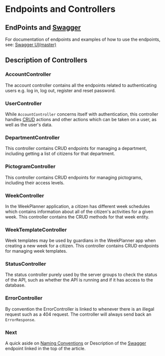 # Endpoints and Controllers

## EndPoints and [Swagger](./Swagger.md)

For documentation of endpoints and examples of how to use the endpoints, see: [Swagger UI(master)](http://web.giraf.cs.aau.dk:5000/swagger/)

## Description of Controllers

### AccountController

The account controller contains all the endpoints related to authenticating users e.g. log in, log out, register and reset password.

### UserController

While ```AccountController``` concerns itself with authentication, this controller handles [CRUD](https://en.wikipedia.org/wiki/Create,_read,_update_and_delete) actions and other actions which can be taken on a user, as well as the user's data.

### DepartmentController

This controller contains CRUD endpoints for managing a department, including getting a list of citizens for that department.

### PictogramController

This controller contains CRUD endpoints for managing pictograms, including their access levels.

### WeekController

In the WeekPlanner application, a citizen has different week schedules which contains information about all of the citizen's activities for a given week. This controller contains the CRUD methods for that week entity.

### WeekTemplateController

Week templates may be used by guardians in the WeekPlanner app when creating a new week for a citizen. This controller contains CRUD endpoints for managing week templates.

### StatusController

The status controller purely used by the server groups to check the status of the API, such as whether the API is running and if it has access to the database.

### ErrorController

By convention the ErrorController is linked to whenever there is an illegal request such as a 404 request. The controller will always send back an ```ErrorResponse```.

### Next

A quick aside on [Naming Conventions](./NamingConcentions.md) or
Description of the [Swagger](./Swagger.md) endpoint linked in the top of the article.